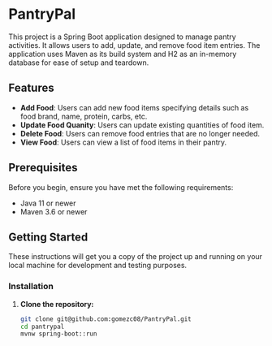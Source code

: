 # PantryPal

This project is a Spring Boot application designed to manage pantry activities. It allows users to add, update, and remove food item entries. The application uses Maven as its build system and H2 as an in-memory database for ease of setup and teardown.

## Features

- **Add Food**: Users can add new food items specifying details such as food brand, name, protein, carbs, etc.
- **Update Food Quanity**: Users can update existing quantities of food item.
- **Delete Food**: Users can remove food entries that are no longer needed.
- **View Food**: Users can view a list of food items in their pantry.

## Prerequisites

Before you begin, ensure you have met the following requirements:
- Java 11 or newer
- Maven 3.6 or newer

## Getting Started

These instructions will get you a copy of the project up and running on your local machine for development and testing purposes.

### Installation

1. **Clone the repository:**
   ```bash
   git clone git@github.com:gomezc08/PantryPal.git
   cd pantrypal
   mvnw spring-boot::run
   ```
